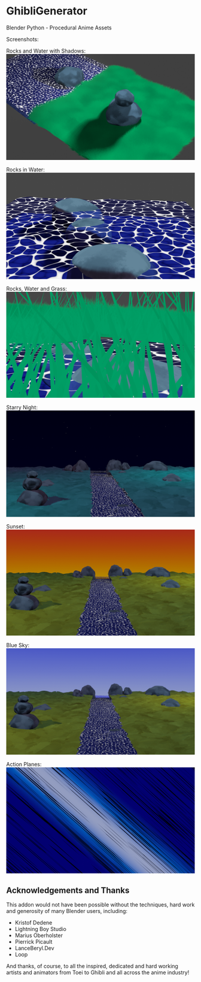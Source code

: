 # GhibliGenerator
Blender Python - Procedural Anime Assets

Screenshots:

Rocks and Water with Shadows:
![2WayShadow](/screenshots/2WayShadow.PNG)

Rocks in Water:
![RocksWaterShadow](/screenshots/RocksWaterShadow.PNG)

Rocks, Water and Grass:
![Rocks Water Grass](/screenshots/ThroughGrass.PNG)

Starry Night:
![StarryNight](/screenshots/StarryNight.PNG)

Sunset:
![Sunset](/screenshots/Sunset.PNG)

Blue Sky:
![BlueSky](/screenshots/BlueSky.PNG)

Action Planes:
![Action Planes](/screenshots/ActionPlanes.png)

## Acknowledgements and Thanks
This addon would not have been possible without the techniques, hard work and generosity of many Blender users, including:

- Kristof Dedene
- Lightning Boy Studio
- Marius Oberholster
- Pierrick Picault
- LanceBeryl.Dev
- Loop

And thanks, of course, to all the inspired, dedicated and hard working artists and animators from Toei to Ghibli and all across the anime industry!
